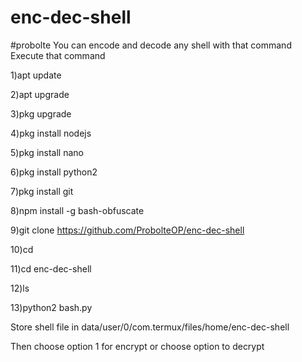 # enc-dec-shell
#probolte
You can encode and decode any shell with that command
Execute that command 

1)apt update

2)apt upgrade

3)pkg upgrade

4)pkg install nodejs

5)pkg install nano

6)pkg install python2

7)pkg install git

8)npm install -g bash-obfuscate

9)git clone https://github.com/ProbolteOP/enc-dec-shell

10)cd

11)cd enc-dec-shell

12)ls

13)python2 bash.py


Store shell file in data/user/0/com.termux/files/home/enc-dec-shell

Then choose option 1 for encrypt or choose option to decrypt
